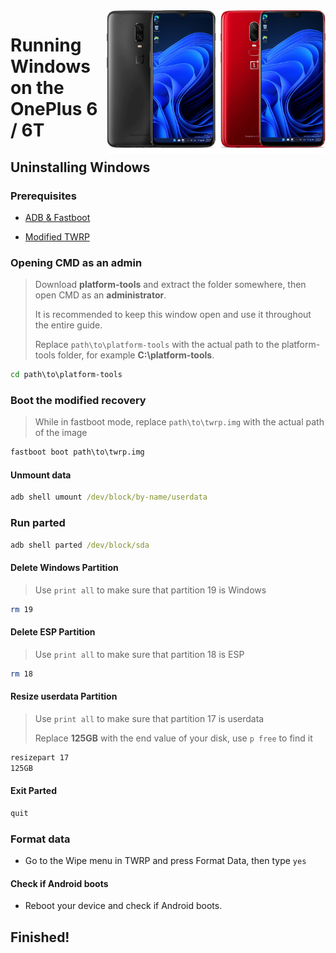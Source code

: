 <img align="right" src="https://github.com/n00b69/woa-op6/blob/main/op6.png" width="350" alt="Windows 11 running on fajita/enchilada">

# Running Windows on the OnePlus 6 / 6T

## Uninstalling Windows

### Prerequisites
- [ADB & Fastboot](https://developer.android.com/studio/releases/platform-tools)

- [Modified TWRP](https://github.com/n00b69/woa-op6/releases/download/Files/TWRP-OP6xT.img)

### Opening CMD as an admin
> Download **platform-tools** and extract the folder somewhere, then open CMD as an **administrator**.
>
> It is recommended to keep this window open and use it throughout the entire guide.
> 
> Replace `path\to\platform-tools` with the actual path to the platform-tools folder, for example **C:\platform-tools**.
```cmd
cd path\to\platform-tools
```

### Boot the modified recovery
> While in fastboot mode, replace `path\to\twrp.img` with the actual path of the image
```cmd
fastboot boot path\to\twrp.img
```

#### Unmount data
```cmd
adb shell umount /dev/block/by-name/userdata
```

### Run parted
```cmd
adb shell parted /dev/block/sda
```

#### Delete Windows Partition
> Use `print all` to make sure that partition 19 is Windows
```sh
rm 19
```

#### Delete ESP Partition
> Use `print all` to make sure that partition 18 is ESP
```sh
rm 18
```

#### Resize userdata Partition
> Use `print all` to make sure that partition 17 is userdata
>
> Replace **125GB** with the end value of your disk, use `p free` to find it
```sh
resizepart 17
125GB
```

#### Exit Parted
```sh
quit
```

### Format data
- Go to the Wipe menu in TWRP and press Format Data, then type `yes`

#### Check if Android boots
- Reboot your device and check if Android boots.

## Finished!
















